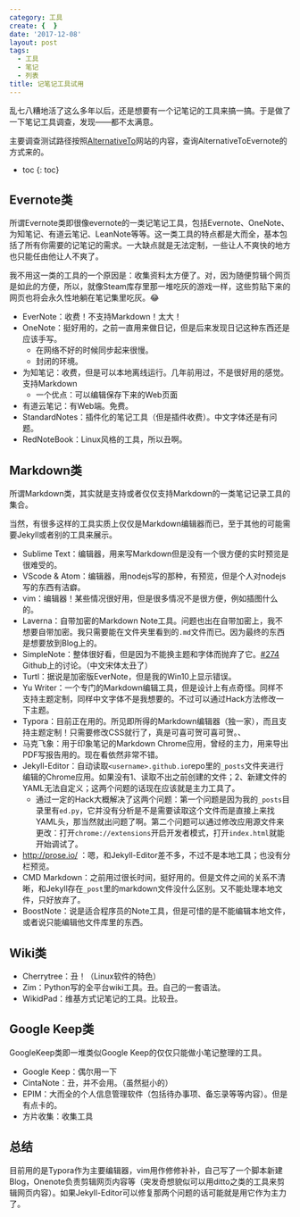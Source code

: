 ```yaml
---
category: 工具
create: {  }
date: '2017-12-08'
layout: post
tags:
  - 工具
  - 笔记
  - 列表
title: 记笔记工具试用
---
```


乱七八糟地活了这么多年以后，还是想要有一个记笔记的工具来搞一搞。于是做了一下笔记工具调查，发现——都不太满意。

主要调查测试路径按照[AlternativeTo](https://alternativeto.net/software/evernote/)网站的内容，查询AlternativeToEvernote的方式来的。

* toc
{: toc}

## Evernote类

所谓Evernote类即很像evernote的一类记笔记工具，包括Evernote、OneNote、为知笔记、有道云笔记、LeanNote等等。这一类工具的特点都是大而全，基本包括了所有你需要的记笔记的需求。一大缺点就是无法定制，一些让人不爽快的地方也只能任由他让人不爽了。

我不用这一类的工具的一个原因是：收集资料太方便了。对，因为随便剪辑个网页是如此的方便，所以，就像Steam库存里那一堆吃灰的游戏一样，这些剪贴下来的网页也将会永久性地躺在笔记集里吃灰。:joy:

* EverNote：收费！不支持Markdown！太大！
* OneNote：挺好用的，之前一直用来做日记，但是后来发现日记这种东西还是应该手写。
  * 在网络不好的时候同步起来很慢。
  * 封闭的环境。
* 为知笔记：收费，但是可以本地离线运行。几年前用过，不是很好用的感觉。支持Markdown
  * 一个优点：可以编辑保存下来的Web页面
* 有道云笔记：有Web端。免费。
* StandardNotes：插件化的笔记工具（但是插件收费）。中文字体还是有问题。
* RedNoteBook：Linux风格的工具，所以丑啊。

## Markdown类

所谓Markdown类，其实就是支持或者仅仅支持Markdown的一类笔记记录工具的集合。

当然，有很多这样的工具实质上仅仅是Markdown编辑器而已，至于其他的可能需要Jekyll或者别的工具来展示。

* Sublime Text：编辑器，用来写Markdown但是没有一个很方便的实时预览是很难受的。
* VScode & Atom：编辑器，用nodejs写的那种，有预览，但是个人对nodejs写的东西有洁癖。
* vim：编辑器！某些情况很好用，但是很多情况不是很方便，例如插图什么的。
* Laverna：自带加密的Markdown Note工具。问题也出在自带加密上，我不想要自带加密。我只需要能在文件夹里看到的`.md`文件而已。因为最终的东西是想要放到Blog上的。
* SimpleNote：整体很好看，但是因为不能换主题和字体而抛弃了它。[#274](https://github.com/Automattic/simplenote-electron/issues/274) Github上的讨论。（中文宋体太丑了）
* Turtl：据说是加密版EverNote，但是我的Win10上显示错误。
* Yu Writer：一个专门的Markdown编辑工具，但是设计上有点奇怪。同样不支持主题定制，同样中文字体不是我想要的。不过可以通过Hack方法修改一下主题。
* Typora：目前正在用的。所见即所得的Markdown编辑器（独一家），而且支持主题定制！只需要修改CSS就行了，真是可喜可贺可喜可贺。、
* 马克飞象：用于印象笔记的Markdown Chrome应用，曾经的主力，用来导出PDF写报告用的。现在看依然非常不错。
* Jekyll-Editor：自动读取`<username>.github.io`repo里的`_posts`文件夹进行编辑的Chrome应用。如果没有1、读取不出之前创建的文件；2、新建文件的YAML无法自定义；这两个问题的话现在应该就是主力工具了。
	* 通过一定的Hack大概解决了这两个问题：第一个问题是因为我的`_posts`目录里有`ed.py`，它并没有分析是不是需要读取这个文件而是直接上来找YAML头，那当然就出问题了啊。第二个问题可以通过修改应用源文件来更改：打开`chrome://extensions`开启开发者模式，打开`index.html`就能开始调试了。
* http://prose.io/ ：嗯，和Jekyll-Editor差不多，不过不是本地工具；也没有分栏预览。
* CMD Markdown：之前用过很长时间，挺好用的。但是文件之间的关系不清晰，和Jekyll存在`_post`里的markdown文件没什么区别。又不能处理本地文件，只好放弃了。
* BoostNote：说是适合程序员的Note工具，但是可惜的是不能编辑本地文件，或者说只能编辑他文件库里的东西。

## Wiki类

* Cherrytree：丑！（Linux软件的特色）
* Zim：Python写的全平台wiki工具。丑。自己的一套语法。
* WikidPad：维基方式记笔记的工具。比较丑。


## Google Keep类

GoogleKeep类即一堆类似Google Keep的仅仅只能做小笔记整理的工具。

* Google Keep：偶尔用一下
* CintaNote：丑，并不会用。（虽然挺小的）
* EPIM：大而全的个人信息管理软件（包括待办事项、备忘录等等内容）。但是有点卡的。
* 方片收集：收集工具

## 总结

目前用的是Typora作为主要编辑器，vim用作修修补补，自己写了一个脚本新建Blog，Onenote负责剪辑网页内容等（突发奇想貌似可以用ditto之类的工具来剪辑网页内容）。如果Jekyll-Editor可以修复那两个问题的话可能就是用它作为主力了。
